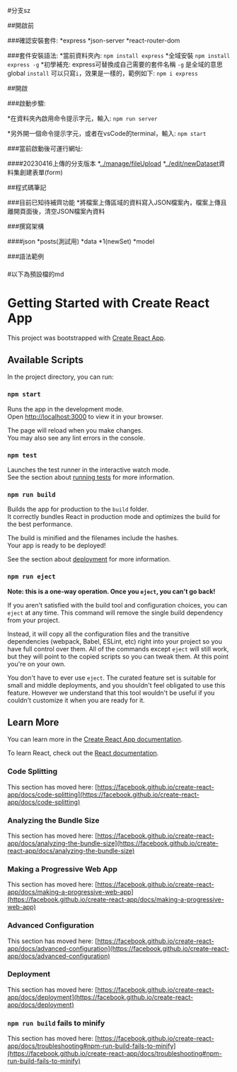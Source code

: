 #分支sz

##開啟前

###確認安裝套件:
*express
*json-server
*react-router-dom

###套件安裝語法:
*當前資料夾內:
`npm install express`
*全域安裝
`npm install express -g`
*初學補充:
express可替換成自己需要的套件名稱
`-g` 是全域的意思global
`install` 可以只寫`i`，效果是一樣的，範例如下:
`npm i express`

##開啟

###啟動步驟:

*在資料夾內啟用命令提示字元，輸入:
`npm run server`

*另外開一個命令提示字元，或者在vsCode的terminal，輸入:
`npm start`

###當前啟動後可運行網址:

####20230416上傳的分支版本
*[../manage/fileUpload](http://localhost:3001/manage/fileUpload)
*[../edit/newDataset](http://localhost:3001/edit/newDataset)資料集創建表單(form)

##程式碼筆記

###目前已知待補齊功能
*將檔案上傳區域的資料寫入JSON檔案內，檔案上傳且離開頁面後，清空JSON檔案內資料

###撰寫架構

####json
*posts(測試用)
*data
  *1(newSet)
*model

###語法範例

####


#以下為預設檔的md

# Getting Started with Create React App

This project was bootstrapped with [Create React App](https://github.com/facebook/create-react-app).

## Available Scripts

In the project directory, you can run:

### `npm start`

Runs the app in the development mode.\
Open [http://localhost:3000](http://localhost:3000) to view it in your browser.

The page will reload when you make changes.\
You may also see any lint errors in the console.

### `npm test`

Launches the test runner in the interactive watch mode.\
See the section about [running tests](https://facebook.github.io/create-react-app/docs/running-tests) for more information.

### `npm run build`

Builds the app for production to the `build` folder.\
It correctly bundles React in production mode and optimizes the build for the best performance.

The build is minified and the filenames include the hashes.\
Your app is ready to be deployed!

See the section about [deployment](https://facebook.github.io/create-react-app/docs/deployment) for more information.

### `npm run eject`

**Note: this is a one-way operation. Once you `eject`, you can't go back!**

If you aren't satisfied with the build tool and configuration choices, you can `eject` at any time. This command will remove the single build dependency from your project.

Instead, it will copy all the configuration files and the transitive dependencies (webpack, Babel, ESLint, etc) right into your project so you have full control over them. All of the commands except `eject` will still work, but they will point to the copied scripts so you can tweak them. At this point you're on your own.

You don't have to ever use `eject`. The curated feature set is suitable for small and middle deployments, and you shouldn't feel obligated to use this feature. However we understand that this tool wouldn't be useful if you couldn't customize it when you are ready for it.

## Learn More

You can learn more in the [Create React App documentation](https://facebook.github.io/create-react-app/docs/getting-started).

To learn React, check out the [React documentation](https://reactjs.org/).

### Code Splitting

This section has moved here: [https://facebook.github.io/create-react-app/docs/code-splitting](https://facebook.github.io/create-react-app/docs/code-splitting)

### Analyzing the Bundle Size

This section has moved here: [https://facebook.github.io/create-react-app/docs/analyzing-the-bundle-size](https://facebook.github.io/create-react-app/docs/analyzing-the-bundle-size)

### Making a Progressive Web App

This section has moved here: [https://facebook.github.io/create-react-app/docs/making-a-progressive-web-app](https://facebook.github.io/create-react-app/docs/making-a-progressive-web-app)

### Advanced Configuration

This section has moved here: [https://facebook.github.io/create-react-app/docs/advanced-configuration](https://facebook.github.io/create-react-app/docs/advanced-configuration)

### Deployment

This section has moved here: [https://facebook.github.io/create-react-app/docs/deployment](https://facebook.github.io/create-react-app/docs/deployment)

### `npm run build` fails to minify

This section has moved here: [https://facebook.github.io/create-react-app/docs/troubleshooting#npm-run-build-fails-to-minify](https://facebook.github.io/create-react-app/docs/troubleshooting#npm-run-build-fails-to-minify)

